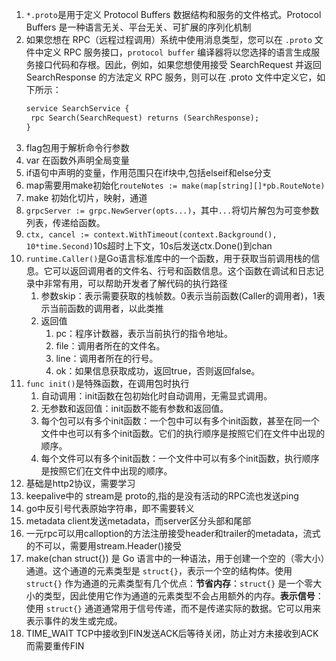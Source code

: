 1. `*.proto`是用于定义 Protocol Buffers 数据结构和服务的文件格式。Protocol Buffers 是一种语言无关、平台无关、可扩展的序列化机制
2. 如果您想在 RPC（远程过程调用）系统中使用消息类型，您可以在 `.proto` 文件中定义 RPC 服务接口，`protocol buffer` 编译器将以您选择的语言生成服务接口代码和存根。因此，例如，如果您想使用接受 SearchRequest 并返回 SearchResponse 的方法定义 RPC 服务，则可以在 .proto 文件中定义它，如下所示：
   ```proto
   service SearchService {
    rpc Search(SearchRequest) returns (SearchResponse);
   }
   ```
3. flag包用于解析命令行参数
4. var 在函数外声明全局变量
5. if语句中声明的变量，作用范围只在if块中,包括elseif和else分支
6. map需要用make初始化`routeNotes := make(map[string][]*pb.RouteNote)`
7. make 初始化切片，映射，通道
8.	`grpcServer := grpc.NewServer(opts...)`，其中`...`将切片解包为可变参数列表，传递给函数。
9.	`ctx, cancel := context.WithTimeout(context.Background(), 10*time.Second)`10s超时上下文，10s后发送ctx.Done()到chan
10. `runtime.Caller()`是Go语言标准库中的一个函数，用于获取当前调用栈的信息。它可以返回调用者的文件名、行号和函数信息。这个函数在调试和日志记录中非常有用，可以帮助开发者了解代码的执行路径
    1. 参数skip：表示需要获取的栈帧数。0表示当前函数(Caller的调用者)，1表示当前函数的调用者，以此类推
    2. 返回值
       1. pc：程序计数器，表示当前执行的指令地址。
       2. file：调用者所在的文件名。
       3. line：调用者所在的行号。
       4. ok：如果信息获取成功，返回true，否则返回false。
11. `func init()`是特殊函数，在调用包时执行
    1.  自动调用：init函数在包初始化时自动调用，无需显式调用。
    2.  无参数和返回值：init函数不能有参数和返回值。
    3.  每个包可以有多个init函数：一个包中可以有多个init函数，甚至在同一个文件中也可以有多个init函数。它们的执行顺序是按照它们在文件中出现的顺序。
    4.  每个文件可以有多个init函数：一个文件中可以有多个init函数，执行顺序是按照它们在文件中出现的顺序。
12. 基础是http2协议，需要学习
13. keepalive中的 stream是 proto的,指的是没有活动的RPC流也发送ping
14. go中反引号代表原始字符串，即不需要转义
15. metadata client发送metadata，而server区分头部和尾部
16. 一元rpc可以用calloption的方法注册接受header和trailer的metadata，流式的不可以，需要用stream.Header()接受
17. make(chan struct{}) 是 Go 语言中的一种语法，用于创建一个空的（零大小）通道。这个通道的元素类型是 `struct{}`，表示一个空的结构体。使用 `struct{}` 作为通道的元素类型有几个优点：**节省内存**：`struct{}` 是一个零大小的类型，因此使用它作为通道的元素类型不会占用额外的内存。**表示信号**：使用 `struct{}` 通道通常用于信号传递，而不是传递实际的数据。它可以用来表示事件的发生或完成。
18. TIME_WAIT TCP中接收到FIN发送ACK后等待关闭，防止对方未接收到ACK而需要重传FIN